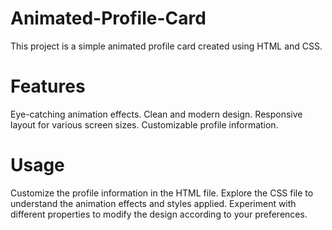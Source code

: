 # Animated-Profile-Card
This project is a simple animated profile card created using HTML and CSS.

# Features
Eye-catching animation effects.
Clean and modern design.
Responsive layout for various screen sizes.
Customizable profile information.

# Usage
Customize the profile information in the HTML file.
Explore the CSS file to understand the animation effects and styles applied.
Experiment with different properties to modify the design according to your preferences.
